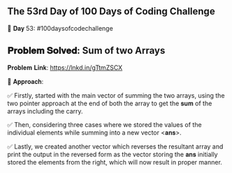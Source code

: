 The 53rd Day of 100 Days of Coding Challenge
----------------------------------------------

📌 𝐃𝐚𝐲 53: #100daysofcodechallenge

𝐏𝐫𝐨𝐛𝐥𝐞𝐦 𝐒𝐨𝐥𝐯𝐞𝐝: Sum of two Arrays
----------------------------------------------
𝐏𝐫𝐨𝐛𝐥𝐞𝐦 𝐋𝐢𝐧𝐤: https://lnkd.in/gTtmZSCX

📌 𝐀𝐩𝐩𝐫𝐨𝐚𝐜𝐡:

✅ Firstly, started with the main vector of summing the two arrays, using the two pointer approach at the end of both the array to get the 𝐬𝐮𝐦 of the arrays including the carry.

✅ Then, considering three cases where we stored the values of the individual elements while summing into a new vector <𝐚𝐧𝐬>.

✅ Lastly, we created another vector which reverses the resultant array and print the output in the reversed form as the vector storing the 𝐚𝐧𝐬 initially stored the elements from the right, which will now result in proper manner.
